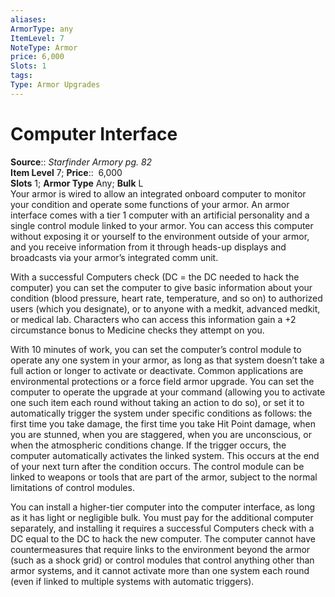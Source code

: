 ```yaml
---
aliases: 
ArmorType: any
ItemLevel: 7
NoteType: Armor
price: 6,000
Slots: 1
tags: 
Type: Armor Upgrades
---
```


# Computer Interface

**Source**:: _Starfinder Armory pg. 82_  
**Item Level** 7;
**Price**::  6,000  
**Slots** 1; **Armor Type** Any; **Bulk** L  
Your armor is wired to allow an integrated onboard computer to monitor your condition and operate some functions of your armor. An armor interface comes with a tier 1 computer with an artificial personality and a single control module linked to your armor. You can access this computer without exposing it or yourself to the environment outside of your armor, and you receive information from it through heads-up displays and broadcasts via your armor’s integrated comm unit.  
  
With a successful Computers check (DC = the DC needed to hack the computer) you can set the computer to give basic information about your condition (blood pressure, heart rate, temperature, and so on) to authorized users (which you designate), or to anyone with a medkit, advanced medkit, or medical lab. Characters who can access this information gain a +2 circumstance bonus to Medicine checks they attempt on you.  
  
With 10 minutes of work, you can set the computer’s control module to operate any one system in your armor, as long as that system doesn’t take a full action or longer to activate or deactivate. Common applications are environmental protections or a force field armor upgrade. You can set the computer to operate the upgrade at your command (allowing you to activate one such item each round without taking an action to do so), or set it to automatically trigger the system under specific conditions as follows: the first time you take damage, the first time you take Hit Point damage, when you are stunned, when you are staggered, when you are unconscious, or when the atmospheric conditions change. If the trigger occurs, the computer automatically activates the linked system. This occurs at the end of your next turn after the condition occurs. The control module can be linked to weapons or tools that are part of the armor, subject to the normal limitations of control modules.  
  
You can install a higher-tier computer into the computer interface, as long as it has light or negligible bulk. You must pay for the additional computer separately, and installing it requires a successful Computers check with a DC equal to the DC to hack the new computer. The computer cannot have countermeasures that require links to the environment beyond the armor (such as a shock grid) or control modules that control anything other than armor systems, and it cannot activate more than one system each round (even if linked to multiple systems with automatic triggers).

